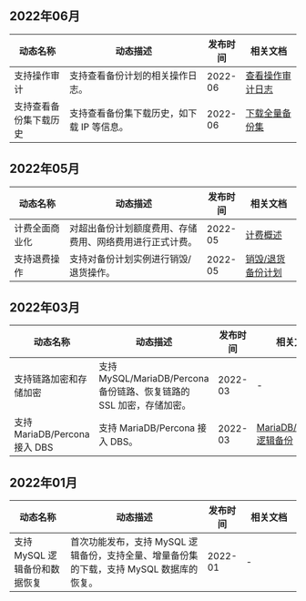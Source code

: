 ## 2022年06月

<table>
<tr><th width=20%>动态名称</th><th width=50%>动态描述</th><th width=10%>发布时间</th><th width=20%>相关文档</th></tr>
<tbody>
<tr>
<td>支持操作审计</td>
<td>支持查看备份计划的相关操作日志。</li></td>
<td>2022-06</td>
<td><a href="https://cloud.tencent.com/document/product/1513/75499">查看操作审计日志</a></td></tr>
 <tr>
<td>支持查看备份集下载历史</td>
<td>支持查看备份集下载历史，如下载 IP 等信息。</td>
<td>2022-06</td>
<td><a href="https://cloud.tencent.com/document/product/1513/64047">下载全量备份集</a></td></tr>
</tbody></table>


## 2022年05月

<table>
<tr><th width=20%>动态名称</th><th width=50%>动态描述</th><th width=10%>发布时间</th><th width=20%>相关文档</th></tr>
<tbody>
<tr>
<td>计费全面商业化</td>
<td> 对超出备份计划额度费用、存储费用、网络费用进行正式计费。</li></td>
<td>2022-05</td>
<td><a href="https://cloud.tencent.com/document/product/1513/64028">计费概述</a></td></tr>
 <tr>
<td>支持退费操作</td>
<td> 支持对备份计划实例进行销毁/退货操作。</td>
<td>2022-05</td>
<td><a href="https://cloud.tencent.com/document/product/1513/73938">销毁/退货备份计划</a></td></tr>
</tbody></table>

## 2022年03月

<table>
<tr><th width=20%>动态名称</th><th width=50%>动态描述</th><th width=10%>发布时间</th><th width=20%>相关文档</th></tr>
<tbody>
<tr>
<td>支持链路加密和存储加密</td>
<td>支持 MySQL/MariaDB/Percona 备份链路、恢复链路的 SSL 加密，存储加密。</li></td>
<td>2022-03</td>
<td>-</td></tr>
 <tr>
<td>支持 MariaDB/Percona 接入 DBS</td>
<td>支持 MariaDB/Percona 接入 DBS。</td>
<td>2022-03</td>
<td><a href="https://cloud.tencent.com/document/product/1513/70205">MariaDB/Percona 逻辑备份</a></td></tr>
</tbody></table>

## 2022年01月

<table>
<tr><th width=20%>动态名称</th><th width=50%>动态描述</th><th width=10%>发布时间</th><th width=20%>相关文档</th></tr>
<tbody>
<tr>
<td>支持 MySQL 逻辑备份和数据恢复</td>
<td>首次功能发布，支持 MySQL 逻辑备份，支持全量、增量备份集的下载，支持 MySQL 数据库的恢复。</td>
<td>2022-01</td>
<td>-</td></tr>
</tbody></table>

